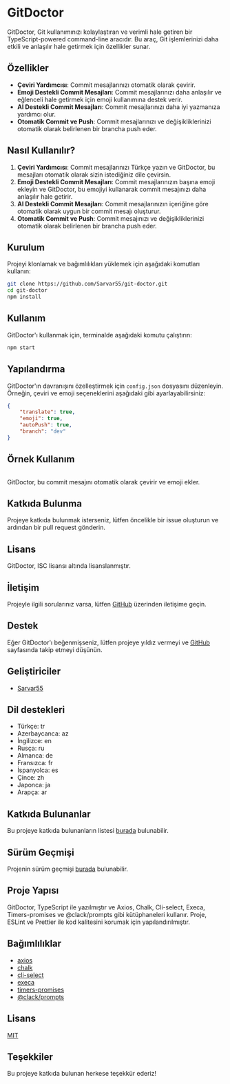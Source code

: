 # GitDoctor

GitDoctor, Git kullanımınızı kolaylaştıran ve verimli hale getiren bir TypeScript-powered command-line aracıdır. Bu araç, Git işlemlerinizi daha etkili ve anlaşılır hale getirmek için özellikler sunar.

## Özellikler

-   **Çeviri Yardımcısı**: Commit mesajlarınızı otomatik olarak çevirir.
-   **Emoji Destekli Commit Mesajları**: Commit mesajlarınızı daha anlaşılır ve eğlenceli hale getirmek için emoji kullanımına destek verir.
-   **AI Destekli Commit Mesajları**: Commit mesajlarınızı daha iyi yazmanıza yardımcı olur.
-   **Otomatik Commit ve Push**: Commit mesajlarınızı ve değişikliklerinizi otomatik olarak belirlenen bir brancha push eder.

## Nasıl Kullanılır?

1. **Çeviri Yardımcısı**: Commit mesajlarınızı Türkçe yazın ve GitDoctor, bu mesajları otomatik olarak sizin istediğiniz dile çevirsin.
2. **Emoji Destekli Commit Mesajları**: Commit mesajlarınızın başına emoji ekleyin ve GitDoctor, bu emojiyi kullanarak commit mesajınızı daha anlaşılır hale getirir.
3. **AI Destekli Commit Mesajları**: Commit mesajlarınızın içeriğine göre otomatik olarak uygun bir commit mesajı oluşturur.
4. **Otomatik Commit ve Push**: Commit mesajınızı ve değişikliklerinizi otomatik olarak belirlenen bir brancha push eder.

## Kurulum

Projeyi klonlamak ve bağımlılıkları yüklemek için aşağıdaki komutları kullanın:

```bash
git clone https://github.com/Sarvar55/git-doctor.git
cd git-doctor
npm install
```

## Kullanım

GitDoctor'ı kullanmak için, terminalde aşağıdaki komutu çalıştırın:

```bash
npm start
```

## Yapılandırma

GitDoctor'ın davranışını özelleştirmek için `config.json` dosyasını düzenleyin. Örneğin, çeviri ve emoji seçeneklerini aşağıdaki gibi ayarlayabilirsiniz:

```json
{
	"translate": true,
	"emoji": true,
	"autoPush": true,
	"branch": "dev"
}
```

## Örnek Kullanım

```bash

```

GitDoctor, bu commit mesajını otomatik olarak çevirir ve emoji ekler.

## Katkıda Bulunma

Projeye katkıda bulunmak isterseniz, lütfen öncelikle bir issue oluşturun ve ardından bir pull request gönderin.

## Lisans

GitDoctor, ISC lisansı altında lisanslanmıştır.

## İletişim

Projeyle ilgili sorularınız varsa, lütfen [GitHub](https://github.com/Sarvar55/git-doctor) üzerinden iletişime geçin.

## Destek

Eğer GitDoctor'ı beğenmişseniz, lütfen projeye yıldız vermeyi ve [GitHub](https://github.com/Sarvar55/git-doctor) sayfasında takip etmeyi düşünün.

## Geliştiriciler

-   [Sarvar55](https://github.com/Sarvar55)

## Dil destekleri

-   Türkçe: tr
-   Azerbaycanca: az
-   İngilizce: en
-   Rusça: ru
-   Almanca: de
-   Fransızca: fr
-   İspanyolca: es
-   Çince: zh
-   Japonca: ja
-   Arapça: ar

## Katkıda Bulunanlar

Bu projeye katkıda bulunanların listesi [burada](https://github.com/Sarvar55/git-doctor/graphs/contributors) bulunabilir.

## Sürüm Geçmişi

Projenin sürüm geçmişi [burada](https://github.com/Sarvar55/git-doctor/releases) bulunabilir.

## Proje Yapısı

GitDoctor, TypeScript ile yazılmıştır ve Axios, Chalk, Cli-select, Execa, Timers-promises ve @clack/prompts gibi kütüphaneleri kullanır. Proje, ESLint ve Prettier ile kod kalitesini korumak için yapılandırılmıştır.

## Bağımlılıklar

-   [axios](https://www.npmjs.com/package/axios)
-   [chalk](https://www.npmjs.com/package/chalk)
-   [cli-select](https://www.npmjs.com/package/cli-select)
-   [execa](https://www.npmjs.com/package/execa)
-   [timers-promises](https://www.npmjs.com/package/timers-promises)
-   [@clack/prompts](https://www.npmjs.com/package/@clack/prompts)

## Lisans

[MIT](https://choosealicense.com/licenses/mit/)

## Teşekkiler

Bu projeye katkıda bulunan herkese teşekkür ederiz!
